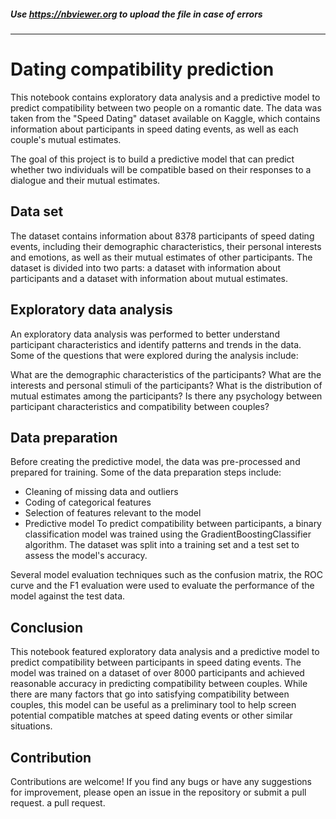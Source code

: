 ##### Use https://nbviewer.org to upload the file in case of errors
---

# Dating compatibility prediction

This notebook contains exploratory data analysis and a predictive model to predict compatibility between two people on a romantic date. The data was taken from the "Speed Dating" dataset available on Kaggle, which contains information about participants in speed dating events, as well as each couple's mutual estimates.

The goal of this project is to build a predictive model that can predict whether two individuals will be compatible based on their responses to a dialogue and their mutual estimates.

## Data set
The dataset contains information about 8378 participants of speed dating events, including their demographic characteristics, their personal interests and emotions, as well as their mutual estimates of other participants. The dataset is divided into two parts: a dataset with information about participants and a dataset with information about mutual estimates.

## Exploratory data analysis
An exploratory data analysis was performed to better understand participant characteristics and identify patterns and trends in the data. Some of the questions that were explored during the analysis include:

What are the demographic characteristics of the participants?
What are the interests and personal stimuli of the participants?
What is the distribution of mutual estimates among the participants?
Is there any psychology between participant characteristics and compatibility between couples?

## Data preparation
Before creating the predictive model, the data was pre-processed and prepared for training. Some of the data preparation steps include:

- Cleaning of missing data and outliers
- Coding of categorical features
- Selection of features relevant to the model
- Predictive model
To predict compatibility between participants, a binary classification model was trained using the GradientBoostingClassifier algorithm. The dataset was split into a training set and a test set to assess the model's accuracy.

Several model evaluation techniques such as the confusion matrix, the ROC curve and the F1 evaluation were used to evaluate the performance of the model against the test data.

## Conclusion
This notebook featured exploratory data analysis and a predictive model to predict compatibility between participants in speed dating events. The model was trained on a dataset of over 8000 participants and achieved reasonable accuracy in predicting compatibility between couples.
While there are many factors that go into satisfying compatibility between couples, this model can be useful as a preliminary tool to help screen potential compatible matches at speed dating events or other similar situations.

## Contribution
Contributions are welcome! If you find any bugs or have any suggestions for improvement, please open an issue in the repository or submit a pull request.
a pull request.
